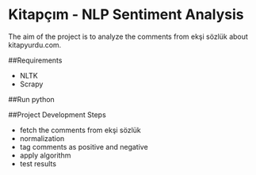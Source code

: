 # Kitapçım - NLP Sentiment Analysis
The aim of the project is to analyze the comments from ekşi sözlük about kitapyurdu.com.

##Requirements
* NLTK
* Scrapy

##Run
python

##Project Development Steps
* fetch the comments from ekşi sözlük
* normalization
* tag comments as positive and negative
* apply algorithm
* test results


